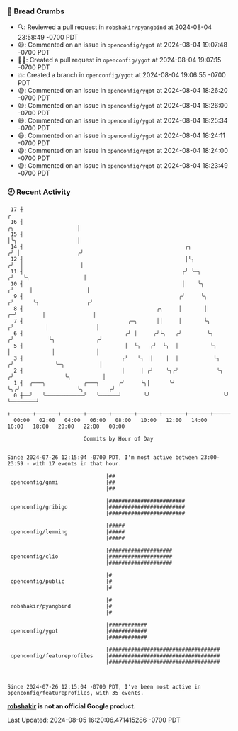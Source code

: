 ### 🍞 Bread Crumbs

 * 🔍: Reviewed a pull request in  `robshakir/pyangbind` at 2024-08-04 23:58:49 -0700 PDT
 * 😃: Commented on an issue in `openconfig/ygot` at 2024-08-04 19:07:48 -0700 PDT
 * ✍🏼: Created a pull request in `openconfig/ygot` at 2024-08-04 19:07:15 -0700 PDT
 * 💥: Created a branch in `openconfig/ygot` at 2024-08-04 19:06:55 -0700 PDT
 * 😃: Commented on an issue in `openconfig/ygot` at 2024-08-04 18:26:20 -0700 PDT
 * 😃: Commented on an issue in `openconfig/ygot` at 2024-08-04 18:26:00 -0700 PDT
 * 😃: Commented on an issue in `openconfig/ygot` at 2024-08-04 18:25:34 -0700 PDT
 * 😃: Commented on an issue in `openconfig/ygot` at 2024-08-04 18:24:11 -0700 PDT
 * 😃: Commented on an issue in `openconfig/ygot` at 2024-08-04 18:24:00 -0700 PDT
 * 😃: Commented on an issue in `openconfig/ygot` at 2024-08-04 18:23:49 -0700 PDT

### 🕘 Recent Activity
```
 17 ┼                                                                                                  ╭
 16 ┤                                                                            ╭╮                    │
 15 ┤                                                                            │╰╮                   │
 14 ┤                                                   ╭╮                      ╭╯ │                  ╭╯
 12 ┤                                                   │╰╮                    ╭╯  │                  │
 11 ┤                                                  ╭╯ ╰─╮                 ╭╯   ╰╮                 │
 10 ┤                                                  │    ╰╮               ╭╯     │                 │
  9 ┤                                                 ╭╯     ╰╮             ╭╯      ╰╮               ╭╯
  8 ┤                                          ╭╮     │       │           ╭─╯        │               │
  7 ┤                                 ╭─╮      ││     │       ╰╮         ╭╯          │               │
  6 ┤                                ╭╯ │     ╭╯╰╮   ╭╯        ╰╮       ╭╯           ╰╮             ╭╯
  5 ┤                                │  ╰╮   ╭╯  ╰╮  │          ╰╮      │             │             │
  3 ┤                               ╭╯   ╰╮  │    │  │           ╰╮    ╭╯             ╰─╮           │
  2 ┤                               │     │ ╭╯    ╰╮╭╯            ╰╮  ╭╯                ╰╮          │
  1 ┤  ╭───╮            ╭───╮      ╭╯     ╰╮│      ╰╯              ╰╮╭╯                  ╰╮        ╭╯
  0 ┼──╯   ╰────────────╯   ╰──────╯       ╰╯                       ╰╯                    ╰────────╯
    +───────+───────+───────+───────+───────+───────+───────+───────+───────+───────+───────+───────+────
  00:00   02:00   04:00   06:00   08:00   10:00   12:00   14:00   16:00   18:00   20:00   22:00   00:00   

						Commits by Hour of Day


Since 2024-07-26 12:15:04 -0700 PDT, I'm most active between 23:00-23:59 - with 17 events in that hour.

```



```
                               |##
 openconfig/gnmi               |##
                               |##

                               |########################
 openconfig/gribigo            |########################
                               |########################

                               |#####
 openconfig/lemming            |#####
                               |#####

                               |####################
 openconfig/clio               |####################
                               |####################

                               |#
 openconfig/public             |#
                               |#

                               |#
 robshakir/pyangbind           |#
                               |#

                               |############
 openconfig/ygot               |############
                               |############

                               |###################################
 openconfig/featureprofiles    |###################################
                               |###################################



Since 2024-07-26 12:15:04 -0700 PDT, I've been most active in openconfig/featureprofiles, with 35 events.

```
**[robshakir](mailto:robjs@google.com) is not an official Google product.**  


Last Updated: 2024-08-05 16:20:06.471415286 -0700 PDT
